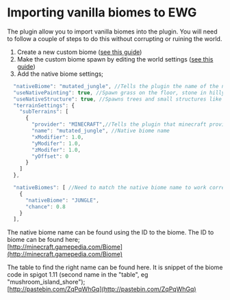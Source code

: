 # Importing vanilla biomes to EWG



The plugin allow you to import vanilla biomes into the plugin. You will need to follow a couple of steps to do this without corrupting or ruining the world.

1. Create a new custom biome \([see this guide](create-a-custom-biome.md)\)
2. Make the custom biome spawn by editing the world settings \([see this guide](../world-settings-world-settings.json.md)\)
3. Add the native biome settings;

```javascript
  "nativeBiome": "mutated_jungle", //Tells the plugin the name of the native biome. Native biome names, names for 1.10 is listed here; http://jetpad.io/65d7ba2
  "useNativePainting": true, //Spawn grass on the floor, stone in hilly areas etc.
  "useNativeStructure": true, //Spawns trees and small structures like lakes, ice spikes etc.
  "terrainSettings": {
    "subTerrains": [
      {
        "provider": "MINECRAFT",//Tells the plugin that minecraft provide the biome and not the plugin
        "name": "mutated_jungle", //Native biome name
        "xModifier": 1.0,
        "yModifer": 1.0,
        "zModifer": 1.0,
        "yOffset": 0
      }
    ]
  },

  "nativeBiomes": [ //Need to match the native biome name to work correctly (Bukkit name)
    {
      "nativeBiome": "JUNGLE",
      "chance": 0.8
    }
  ],
```

The native biome name can be found using the ID to the biome. The ID to biome can be found here;  
[http://minecraft.gamepedia.com/Biome](http://minecraft.gamepedia.com/Biome)  
  
The table to find the right name can be found here. It is snippet of the biome code in spigot 1.11 \(second name in the "table", eg "mushroom\_island\_shore"\);  
[http://pastebin.com/ZqPqWhGq](http://pastebin.com/ZqPqWhGq)

